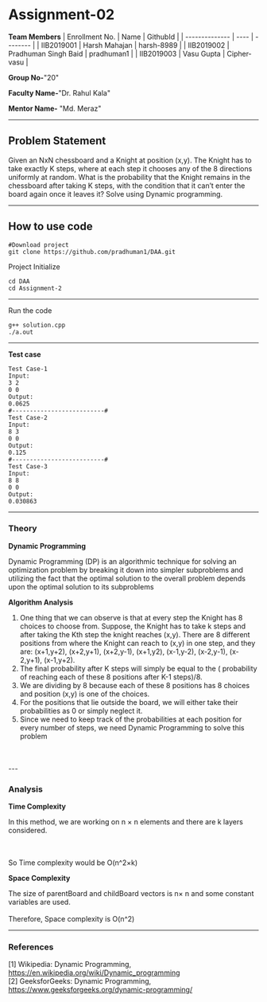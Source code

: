 # Assignment-02

**Team Members**
|   Enrollment No.  |   Name   | GithubId |
|   --------------  |   ----   | -------- |
|    IIB2019001  |   Harsh Mahajan | harsh-8989 |
|    IIB2019002  |  Pradhuman Singh Baid  | pradhuman1 | 
|    IIB2019003  |   Vasu Gupta | Cipher-vasu |

**Group No-**"20"

**Faculty Name-**"Dr. Rahul Kala"

**Mentor Name-** "Md. Meraz"

---
## Problem Statement
Given an NxN chessboard and a Knight at position (x,y). The Knight has to
take exactly K steps, where at each step it chooses any of the 8 directions
uniformly at random. What is the probability that the Knight remains in
the chessboard after taking K steps, with the condition that it can’t enter
the board again once it leaves it? Solve using Dynamic programming.

---
## How to use code

```
#Download project
git clone https://github.com/pradhuman1/DAA.git
```
Project Initialize 
```
cd DAA
cd Assignment-2
```
---

Run the code
```
g++ solution.cpp
./a.out
```
---

**Test case**

```
Test Case-1
Input:
3 2
0 0
Output:
0.0625
#--------------------------#
Test Case-2
Input:
8 3
0 0
Output:
0.125
#--------------------------#
Test Case-3
Input:
8 8
0 0
Output:
0.030863
```

---

### Theory

**Dynamic Programming**

Dynamic Programming (DP) is an algorithmic technique for solving an optimization problem by breaking it down into simpler subproblems and utilizing the fact that the optimal solution to the overall problem depends upon the optimal solution to its subproblems

**Algorithm Analysis**
1) One thing that we can observe is that at every step
the Knight has 8 choices to choose from. Suppose, the
Knight has to take k steps and after taking the Kth step
the knight reaches (x,y). There are 8 different positions
from where the Knight can reach to (x,y) in one step,
and they are: (x+1,y+2), (x+2,y+1), (x+2,y-1), (x+1,y2), (x-1,y-2), (x-2,y-1), (x-2,y+1), (x-1,y+2).<br>
2) The final probability after K steps will simply be equal
to the ( probability of reaching each of these 8 positions
after K-1 steps)/8.<br>
3) We are dividing by 8 because each of these 8 positions
has 8 choices and position (x,y) is one of the choices.<br>
4) For the positions that lie outside the board, we will either
take their probabilities as 0 or simply neglect it.<br>
5) Since we need to keep track of the probabilities at each
position for every number of steps, we need Dynamic
Programming to solve this problem
<br>
<br>
---

### Analysis

**Time Complexity**

In this method, we are working on n × n elements and there
are k layers considered.

<br>
<br>
So Time complexity would be O(n^2×k)
<br>

**Space Complexity**

The size of parentBoard and childBoard vectors is  n× n and some constant variables are used.
<br>
<br>
Therefore, Space complexity is O(n^2)
<br>

---

### References

[1] Wikipedia: Dynamic Programming,
https://en.wikipedia.org/wiki/Dynamic_programming <br/>
[2] GeeksforGeeks: Dynamic Programming,
https://www.geeksforgeeks.org/dynamic-programming/
